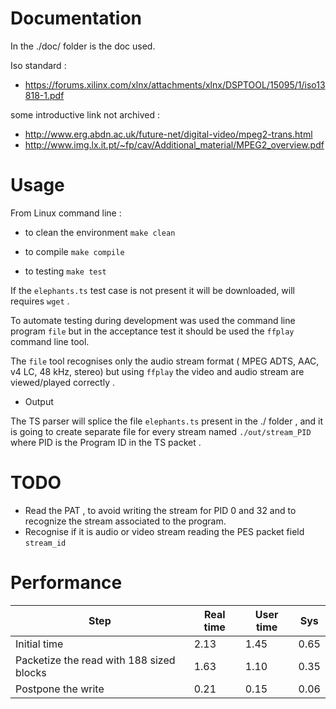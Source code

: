 
# Documentation

In the ./doc/ folder is the doc used.

Iso standard :

* https://forums.xilinx.com/xlnx/attachments/xlnx/DSPTOOL/15095/1/iso13818-1.pdf

some introductive link not archived :

* http://www.erg.abdn.ac.uk/future-net/digital-video/mpeg2-trans.html
* http://www.img.lx.it.pt/~fp/cav/Additional_material/MPEG2_overview.pdf


# Usage

From Linux command line :


* to clean the environment ``` make clean ```

* to compile ``` make compile ```

* to testing  ``` make test ```

If the ```elephants.ts``` test case is not present it will be downloaded, will requires ```wget``` .

To automate testing during development was used the command line program ```file``` but in the acceptance test it should be used the ```ffplay``` command  line tool.

The ```file``` tool recognises only the audio stream format ( MPEG ADTS, AAC, v4 LC, 48 kHz, stereo) but using ```ffplay``` the video and audio stream are viewed/played correctly .

* Output

The TS parser will splice the file ```elephants.ts``` present in the ./ folder , and it is going to create separate file for every stream named ```./out/stream_PID ``` where PID is the Program ID in the TS packet .



# TODO 

* Read the PAT , to avoid writing the stream for PID 0 and 32 and to recognize the stream associated to the program.
* Recognise if it is audio or video stream reading the PES packet field ```stream_id```


# Performance

| Step	| Real time  | User time | Sys |
| ---- | ---- | ---- | ---- |
| Initial time | 2.13 | 1.45 | 0.65 |
| Packetize the read with 188 sized blocks  | 1.63 | 1.10 | 0.35 |
| Postpone the write  | 0.21 | 0.15 | 0.06 |


 
